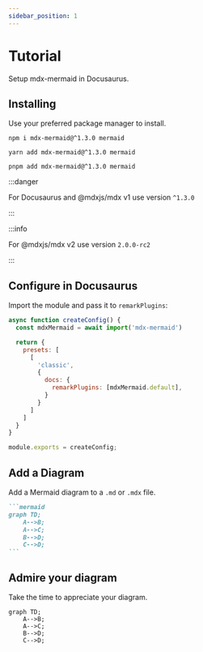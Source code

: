 ```yaml
---
sidebar_position: 1
---
```


# Tutorial

Setup mdx-mermaid in Docusaurus.

## Installing

Use your preferred package manager to install.

```shell title=NPM
npm i mdx-mermaid@^1.3.0 mermaid
```

```shell title=Yarn
yarn add mdx-mermaid@^1.3.0 mermaid
```

```shell title=PNPM
pnpm add mdx-mermaid@^1.3.0 mermaid
```

:::danger

For Docusaurus and @mdxjs/mdx v1 use version `^1.3.0`

:::

:::info

For @mdxjs/mdx v2 use version `2.0.0-rc2`

:::

## Configure in Docusaurus

Import the module and pass it to `remarkPlugins`:

```js title=docusaurus.config.js
async function createConfig() {
  const mdxMermaid = await import('mdx-mermaid')

  return {
    presets: [
      [
        'classic',
        {
          docs: {
            remarkPlugins: [mdxMermaid.default],
          }
        }
      ]
    ]
  }
}

module.exports = createConfig;
```

## Add a Diagram

Add a Mermaid diagram to a `.md` or `.mdx` file.

````md title="Example Mermaid diagram"
```mermaid
graph TD;
    A-->B;
    A-->C;
    B-->D;
    C-->D;
```
````

## Admire your diagram

Take the time to appreciate your diagram.

```mermaid
graph TD;
    A-->B;
    A-->C;
    B-->D;
    C-->D;
```
